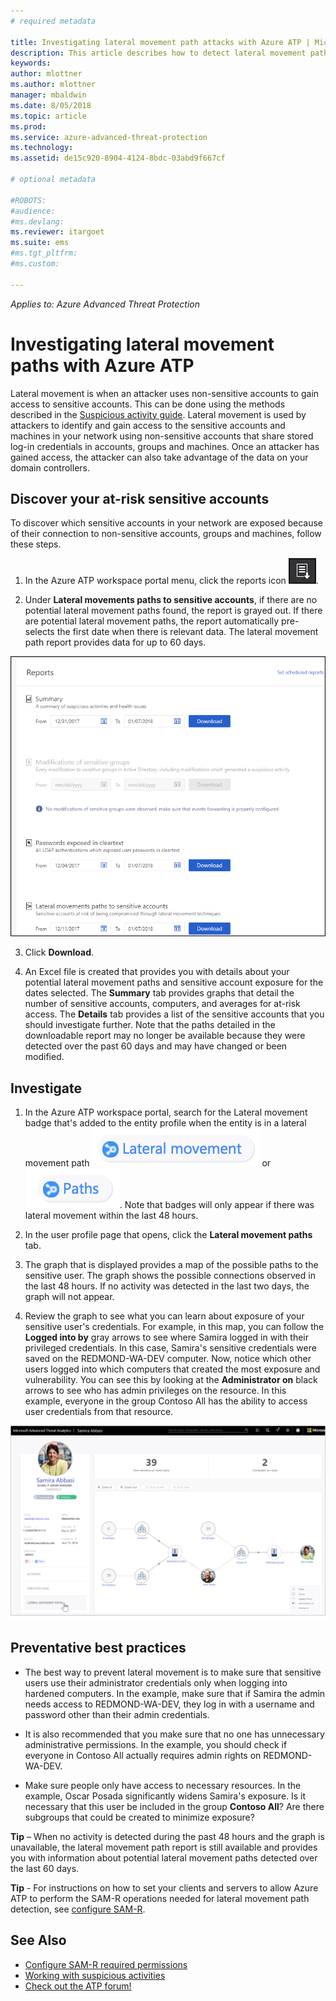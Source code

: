 ```yaml
---
# required metadata

title: Investigating lateral movement path attacks with Azure ATP | Microsoft Docs
description: This article describes how to detect lateral movement path attacks with Azure Advanced Threat Protection (ATP).
keywords:
author: mlottner
ms.author: mlottner
manager: mbaldwin
ms.date: 8/05/2018
ms.topic: article
ms.prod:
ms.service: azure-advanced-threat-protection
ms.technology:
ms.assetid: de15c920-8904-4124-8bdc-03abd9f667cf

# optional metadata

#ROBOTS:
#audience:
#ms.devlang:
ms.reviewer: itargoet
ms.suite: ems
#ms.tgt_pltfrm:
#ms.custom:

---
```


*Applies to: Azure Advanced Threat Protection*

# Investigating lateral movement paths with Azure ATP


Lateral movement is when an attacker uses non-sensitive accounts to gain access to sensitive accounts. This can be done using the methods described in the [Suspicious activity guide](suspicious-activity-guide.md). Lateral movement is used by attackers to identify and gain access to the sensitive accounts and machines in your network using non-sensitive accounts that share stored log-in credentials in accounts, groups and machines. Once an attacker has gained access, the attacker can also take advantage of the data on your domain controllers.


## Discover your at-risk sensitive accounts

To discover which sensitive accounts in your network are exposed because of their connection to non-sensitive accounts, groups and machines, follow these steps. 

1. In the Azure ATP workspace portal menu, click the reports icon ![reports icon](./media/atp-report-icon.png).

2. Under **Lateral movements paths to sensitive accounts**, if there are no potential lateral movement paths found, the report is grayed out. If there are potential lateral movement paths, the report automatically pre-selects the first date when there is relevant data. The lateral movement path report provides data for up to 60 days.

 ![reports](./media/reports.png)

3. Click **Download**.

4. An Excel file is created that provides you with details about your potential lateral movement paths and sensitive account exposure for the dates selected. The **Summary** tab provides graphs that detail the number of sensitive accounts, computers, and averages for at-risk access. The **Details** tab provides a list of the sensitive accounts that you should investigate further. Note that the paths detailed in the downloadable report may no longer be available because they were detected over the past 60 days and may have changed or been modified.


## Investigate



1. In the Azure ATP workspace portal, search for the Lateral movement badge that's added to the entity profile when the entity is in a lateral movement path ![lateral icon](./media/lateral-movement-icon.png) or ![path icon](./media/paths-icon.png). Note that badges will only appear if there was lateral movement within the last 48 hours. 

2. In the user profile page that opens, click the **Lateral movement paths** tab. 

3. The graph that is displayed provides a map of the possible paths to the sensitive user. The graph shows the possible connections observed in the last 48 hours. If no activity was detected in the last two days, the graph will not appear. 

4. Review the graph to see what you can learn about exposure of your sensitive user's credentials. For example, in this map, you can follow the **Logged into by** gray arrows to see where Samira logged in with their privileged credentials. In this case, Samira's sensitive credentials were saved on the REDMOND-WA-DEV computer. Now, notice which other users logged into which computers that created the most exposure and vulnerability. You can see this by looking at the **Administrator on** black arrows to see who has admin privileges on the resource. In this example, everyone in the group Contoso All has the ability to access user credentials from that resource.  

 ![user profile lateral movement paths](media/user-profile-lateral-movement-paths.png)


## Preventative best practices

- The best way to prevent lateral movement is to make sure that sensitive users use their administrator credentials only when logging into hardened computers. In the example, make sure that if Samira the admin needs access to REDMOND-WA-DEV, they log in with a username and password other than their admin credentials.

- It is also recommended that you make sure that no one has unnecessary administrative permissions. In the example, you should check if everyone in Contoso All actually requires admin rights on REDMOND-WA-DEV.

- Make sure people only have access to necessary resources. In the example, Oscar Posada significantly widens Samira's exposure. Is it necessary that this user be included in the group **Contoso All**? Are there subgroups that could be created to minimize exposure?

**Tip** – When no activity is detected during the past 48 hours and the graph is unavailable, the lateral movement path report is still available and provides you with information about potential lateral movement paths detected over the last 60 days. 

**Tip** - For instructions on how to set your clients and servers to allow Azure ATP to perform the SAM-R operations needed for lateral movement path detection, see [configure SAM-R](install-atp-step8-samr.md).


## See Also

- [Configure SAM-R required permissions](install-atp-step8-samr.md)
- [Working with suspicious activities](working-with-suspicious-activities.md)
- [Check out the ATP forum!](https://aka.ms/azureatpcommunity)